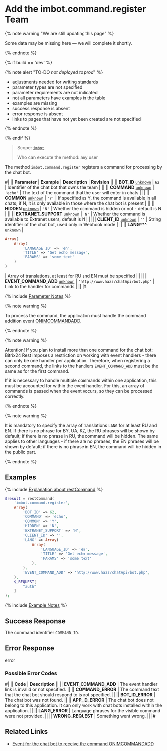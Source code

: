 # Add the imbot.command.register Team

{% note warning "We are still updating this page" %}

Some data may be missing here — we will complete it shortly.

{% endnote %}

{% if build == 'dev' %}

{% note alert "TO-DO _not deployed to prod_" %}

- adjustments needed for writing standards
- parameter types are not specified
- parameter requirements are not indicated
- not all parameters have examples in the table
- examples are missing
- success response is absent
- error response is absent
- links to pages that have not yet been created are not specified

{% endnote %}

{% endif %}

> Scope: [`imbot`](../../scopes/permissions.md)
>
> Who can execute the method: any user

The method `imbot.command.register` registers a command for processing by the chat bot.

#|
|| **Parameter** | **Example** | **Description** | **Revision** ||
|| **BOT_ID**
[`unknown`](../../data-types.md) | `62` | Identifier of the chat bot that owns the team | ||
|| **COMMAND**
[`unknown`](../../data-types.md) | `'echo'` | The text of the command that the user will enter in chats | ||
|| **COMMON**
[`unknown`](../../data-types.md) | `'Y'` | If specified as Y, the command is available in all chats; if N, it is only available in those where the chat bot is present | ||
|| **HIDDEN**
[`unknown`](../../data-types.md) | `'N'` | Whether the command is hidden or not - default is N | ||
|| **EXTRANET_SUPPORT**
[`unknown`](../../data-types.md) | `'N'` | Whether the command is available to Extranet users, default is N | ||
|| **CLIENT_ID**
[`unknown`](../../data-types.md) | `''` | String identifier of the chat bot, used only in Webhook mode | ||
|| **LANG^*^**
[`unknown`](../../data-types.md) | 
```php
Array(
    Array(
        'LANGUAGE_ID' => 'en',
        'TITLE' => 'Get echo message',
        'PARAMS' => 'some text'
    )
)
```
 | Array of translations, at least for RU and EN must be specified | ||
|| **EVENT_COMMAND_ADD**
[`unknown`](../../data-types.md) | `'http://www.hazz/chatApi/bot.php'` | Link to the handler for commands | ||
|#

{% include [Parameter Notes](../../../_includes/required.md) %}

{% note warning %}

To process the command, the application must handle the command addition event [ONIMCOMMANDADD](./events/index.md).

{% endnote %}

{% note warning %}

Attention! If you plan to install more than one command for the chat bot: Bitrix24 Rest imposes a restriction on working with event handlers - there can only be one handler per application. Therefore, when registering a second command, the links to the handlers `EVENT_COMMAND_ADD` must be the same as for the first command.

If it is necessary to handle multiple commands within one application, this must be accounted for within the event handler. For this, an array of commands is passed when the event occurs, so they can be processed correctly.

{% endnote %}

{% note warning %}

It is mandatory to specify the array of translations `LANG` for at least RU and EN. If there is no phrase for BY, UA, KZ, the RU phrases will be shown by default; if there is no phrase in RU, the command will be hidden. The same applies to other languages - if there are no phrases, the EN phrases will be shown by default; if there is no phrase in EN, the command will be hidden in the public part.

{% endnote %}

## Examples

{% include [Explanation about restCommand](../_includes/rest-command.md) %}

```php
$result = restCommand(
    'imbot.command.register',
    Array(
        'BOT_ID' => 62,
        'COMMAND' => 'echo',
        'COMMON' => 'Y',
        'HIDDEN' => 'N',
        'EXTRANET_SUPPORT' => 'N',
        'CLIENT_ID' => '',
        'LANG' => Array(
            Array(
                'LANGUAGE_ID' => 'en',
                'TITLE' => 'Get echo message',
                'PARAMS' => 'some text'
            ),
        ),
        'EVENT_COMMAND_ADD' => 'http://www.hazz/chatApi/bot.php',
    ),
    $_REQUEST[
        "auth"
    ]
);
```

{% include [Example Notes](../../../_includes/examples.md) %}

## Success Response

The command identifier `COMMAND_ID`.

## Error Response

error

### Possible Error Codes

#|
|| **Code** | **Description** ||
|| **EVENT_COMMAND_ADD** | The event handler link is invalid or not specified. ||
|| **COMMAND_ERROR** | The command text that the chat bot should respond to is not specified. ||
|| **BOT_ID_ERROR** | The chat bot was not found. ||
|| **APP_ID_ERROR** | The chat bot does not belong to this application. It can only work with chat bots installed within the application. ||
|| **LANG_ERROR** | Language phrases for the visible command were not provided. ||
|| **WRONG_REQUEST** | Something went wrong. ||
|#

## Related Links

- [Event for the chat bot to receive the command ONIMCOMMANDADD](./events/index.md)